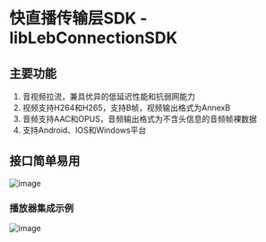 # 快直播传输层SDK - libLebConnectionSDK

  
## 主要功能
  1. 音视频拉流，兼具优异的低延迟性能和抗弱网能力
  2. 视频支持H264和H265，支持B帧，视频输出格式为AnnexB
  3. 音频支持AAC和OPUS，音频输出格式为不含头信息的音频帧裸数据
  4. 支持Android、IOS和Windows平台


## 接口简单易用
  ![image](https://github.com/tencentyun/libLebConnectionSDK/blob/main/docs/api_calling_sequence.png)


### 播放器集成示例
  ![image](https://github.com/tencentyun/libLebConnectionSDK/blob/main/docs/player_framework.png)

